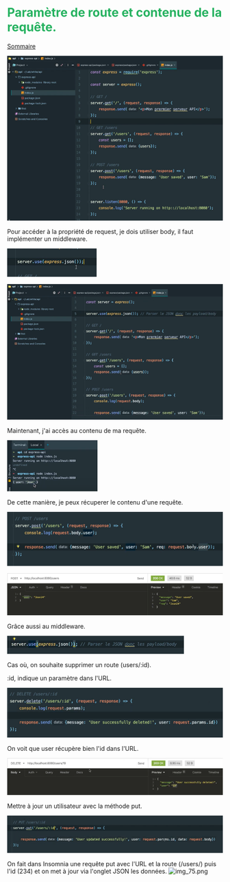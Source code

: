 
# <span style="color: #26B260">**Paramètre de route et contenue de la requête.**</span>

[Sommaire](./00-Sommaire.md)

![img_64.png](images/img_64.png)

Pour accéder à la propriété de request, je dois utiliser body, il faut implémenter un middleware.

![img_65.png](images/img_65.png)

![img_66.png](images/img_66.png)

Maintenant, j'ai accès au contenu de ma requête.

![img_67.png](images/img_67.png)

De cette manière, je peux récuperer le contenu d'une requête.

![img_68.png](images/img_68.png)

![img_69.png](images/img_69.png)

Grâce aussi au middleware.

![img_70.png](images/img_70.png)

Cas où, on souhaite supprimer un route (users/:id).

:id, indique un paramètre dans l'URL.

![img_72.png](images/img_72.png)

On voit que user récupère bien l'id dans l'URL.

![img_73.png](images/img_73.png)

Mettre à jour un utilisateur avec la méthode put.

![img_74.png](images/img_74.png)

On fait dans Insomnia une requête put avec l'URL et la route (/users/) puis l'id (234) et on met à jour via l'onglet JSON les données.
![img_75.png](img_75.png)